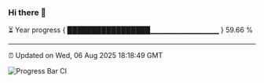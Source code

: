 ### Hi there 👋

⏳ Year progress { █████████████████▁▁▁▁▁▁▁▁▁▁▁▁▁ } 59.66 %

---

⏰ Updated on Wed, 06 Aug 2025 18:18:49 GMT

![Progress Bar CI](https://github.com/Shyam-Makwana/GitHub-Actions-Demo/workflows/Progress%20Bar%20CI/badge.svg)
